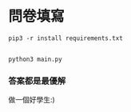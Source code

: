 # 問卷填寫



```shell
pip3 -r install requirements.txt


python3 main.py
```







### 

### 答案都是最優解

做一個好學生:)



